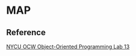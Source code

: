 # MAP

## Reference

[NYCU OCW Object-Oriented Programming Lab 13](https://ocw.nycu.edu.tw/course/oop002/LAB_13.pdf)


